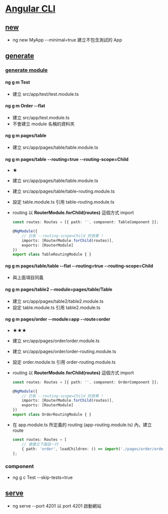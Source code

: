 # [Angular CLI](https://angular.io/cli)

## [new](https://angular.io/cli/new)

-   ng new MyApp --minimal=true 建立不包含測試的 App

## [generate](https://angular.io/cli/generate)

### [generate module](https://angular.io/cli/generate#module)

#### ng g m Test   
  - 建立 src/app/test/test.module.ts

#### ng g m Order --flat                                                               
  - 建立 src/app/test.module.ts
  - 不會建立 module 名稱的資料夾

#### ng g m pages/table         
  - 建立 src/app/pages/table/table.module.ts

#### ng g m pages/table --routing=true --routing-scope=Child        
  - ★
  - 建立 src/app/pages/table/table.module.ts
  - 建立 src/app/pages/table/table-routing.module.ts
  - 設定 table.module.ts 引用 table-routing.module.ts
  - routing 以 **RouterModule.forChild(routes)** 這個方式 import

    ```ts
    const routes: Routes = [{ path: '', component: TableComponent }];

    @NgModule({
        // 已有 --routing-scope=Child 的效果 !
        imports: [RouterModule.forChild(routes)],
        exports: [RouterModule]
    })
    export class TableRoutingModule { }
    ```

#### ng g m pages/table/table --flat --routing=true --routing-scope=Child              
  - 與上面項目同義

#### ng g m pages/table2 --module=pages/table/Table
  - 建立 src/app/pages/table2/table2.module.ts
  - 設定 table.module.ts 引用 table2.module.ts
                                                                                  
#### ng g m pages/order --module=app --route=order
  - ★★★
  - 建立 src/app/pages/order/order.module.ts
  - 建立 src/app/pages/order/order-routing.module.ts
  - 設定 order.module.ts 引用 order-routing.module.ts
  - routing 以 **RouterModule.forChild(routes)** 這個方式 import

    ```ts
    const routes: Routes = [{ path: '', component: OrderComponent }];

    @NgModule({
        // 已有 --routing-scope=Child 的效果 !
        imports: [RouterModule.forChild(routes)],
        exports: [RouterModule]
    })
    export class OrderRoutingModule { }
    ```
  - 在 app.module.ts 所定義的 routing (app-routing.module.ts) 內，建立 route

    ```ts
    const routes: Routes = [
        // 會建立下面這一行
        { path: 'order', loadChildren: () => import('./pages/order/order.module').then(m => m.OrderModule) },
    ];
    ```


### component

-   ng g c Test --skip-tests=true

## [serve](https://angular.io/cli/serve)

-   ng serve --port 4201 以 port 4201 啟動網站
